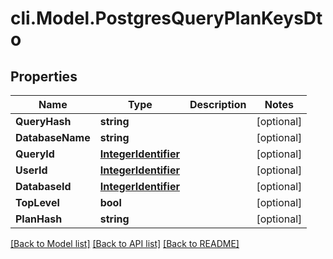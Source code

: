 # cli.Model.PostgresQueryPlanKeysDto

## Properties

Name | Type | Description | Notes
------------ | ------------- | ------------- | -------------
**QueryHash** | **string** |  | [optional] 
**DatabaseName** | **string** |  | [optional] 
**QueryId** | [**IntegerIdentifier**](IntegerIdentifier.md) |  | [optional] 
**UserId** | [**IntegerIdentifier**](IntegerIdentifier.md) |  | [optional] 
**DatabaseId** | [**IntegerIdentifier**](IntegerIdentifier.md) |  | [optional] 
**TopLevel** | **bool** |  | [optional] 
**PlanHash** | **string** |  | [optional] 

[[Back to Model list]](../README.md#documentation-for-models) [[Back to API list]](../README.md#documentation-for-api-endpoints) [[Back to README]](../README.md)

